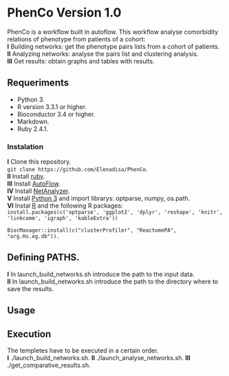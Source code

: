 # PhenCo Version 1.0

PhenCo is a workflow built in autoflow. This workflow analyse comorbidity relations of phenotype from patients of a cohort:  
**I** Building networks: get the phenotype pairs lists from a cohort of patients.  
**II** Analyzing networks: analyse the pairs list and clustering analysis.  
**III** Get results: obtain graphs and tables with results.  

## Requeriments

* Python 3. 
* R version 3.3.1 or higher. 
* Bioconductor 3.4 or higher. 
* Markdown.
* Ruby 2.4.1. 

### Instalation

**I** Clone this repository.  
``
git clone https://github.com/Elenadisa/PhenCo
``.   
**II** Install [ruby](https://www.ruby-lang.org/en/downloads/).  
**III** Install [AutoFlow](https://github.com/seoanezonjic/autoflow).   
**IV** Install [NetAnalyzer](https://github.com/ElenaRojano/NetAnalyzer).   
**V** Install [Python 3](https://www.python.org/downloads/) and import librarys: optparse, numpy, os.path.  
**VI** Instal [R](https://cloud.r-project.org/) and the following R packages:  
``
install.packages(c('optparse', 'ggplot2', 'dplyr', 'reshape', 'knitr', 'linkcomm', 'igraph', 'kableExtra'))   
``
  
``
BiocManager::install(c("clusterProfiler", "ReactomePA", "org.Hs.eg.db")).  
`` 
   
## Defining PATHS. 

**I** In launch_build_networks.sh introduce the path to the input data.  
**II** In launch_build_networks.sh introduce the path to the directory where to save the results.  


## Usage

## Execution

The templetes have to be executed in a certain order.  
**I** ./launch_build_networks.sh. 
**II** ./launch_analyse_networks.sh. 
**III** ./get_comparative_results.sh. 

